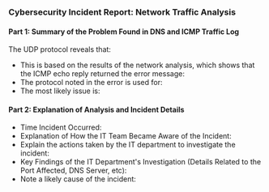 ### Cybersecurity Incident Report: Network Traffic Analysis

#### Part 1: Summary of the Problem Found in DNS and ICMP Traffic Log

The UDP protocol reveals that:
- This is based on the results of the network analysis, which shows that the ICMP echo reply returned the error message:
- The protocol noted in the error is used for:
- The most likely issue is:

#### Part 2: Explanation of Analysis and Incident Details

- Time Incident Occurred: 
- Explanation of How the IT Team Became Aware of the Incident: 
- Explain the actions taken by the IT department to investigate the incident: 
- Key Findings of the IT Department's Investigation (Details Related to the Port Affected, DNS Server, etc):
- Note a likely cause of the incident:
